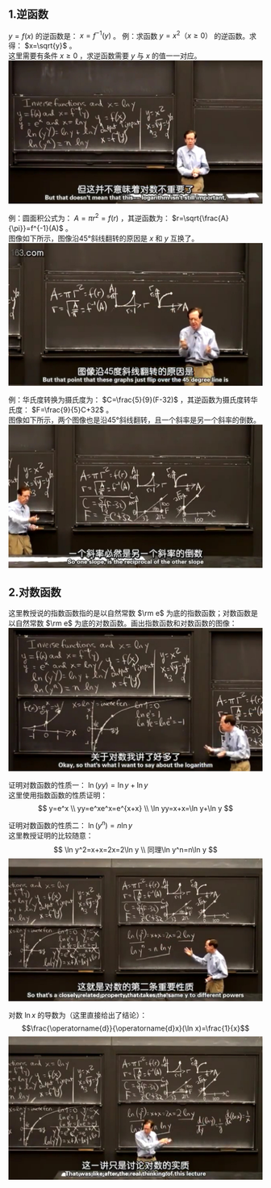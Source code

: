 ## 1.逆函数
$y=f(x)$ 的逆函数是： $x=f^{-1}(y)$ 。
例：求函数 $y=x^2（x\geq 0）$ 的逆函数。求得： $x=\sqrt{y}$ 。  
这里需要有条件 $x\geq 0$ ，求逆函数需要 $y$ 与 $x$ 的值一一对应。  
![](attachments/1逆函数（1）.jpg)
  
例：圆面积公式为： $A=\pi r^2=f(r)$ ，其逆函数为： $r=\sqrt{\frac{A}{\pi}}=f^{-1}(A)$ 。  
图像如下所示，图像沿45°斜线翻转的原因是 $x$ 和 $y$ 互换了。  
![](attachments/1逆函数（2）.jpg)
  
例：华氏度转换为摄氏度为： $C=\frac{5}{9}(F-32)$ ，其逆函数为摄氏度转华氏度： $F=\frac{9}{5}C+32$ 。  
图像如下所示，两个图像也是沿45°斜线翻转，且一个斜率是另一个斜率的倒数。
![](attachments/1逆函数（4）.jpg)
  
## 2.对数函数
这里教授说的指数函数指的是以自然常数 $\rm e$ 为底的指数函数；对数函数是以自然常数 $\rm e$ 为底的对数函数。画出指数函数和对数函数的图像：  
![](attachments/2对数函数（1）.jpg)
  
证明对数函数的性质一： $\ln(yy)=\ln y + \ln y$  
这里使用指数函数的性质证明：  
$$
y=e^x \\
yy=e^xe^x=e^{x+x} \\
\ln yy=x+x=\ln y+\ln y
$$
  
证明对数函数的性质二： $\ln(y^n)=n\ln y$  
这里教授证明的比较随意：  
$$
\ln y^2=x+x=2x=2\ln y \\
同理\ln y^n=n\ln y
$$
![](attachments/2对数函数（3）.jpg)
  
对数 $\ln x$ 的导数为（这里直接给出了结论）：
$$\frac{\operatorname{d}}{\operatorname{d}x}(\ln x)=\frac{1}{x}$$
![](attachments/2对数函数（5）.jpg)